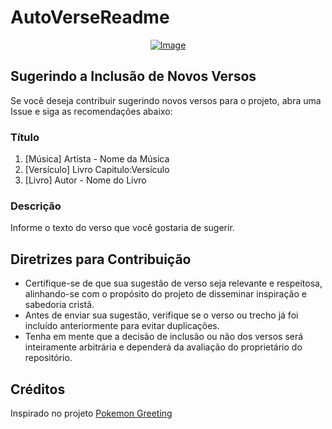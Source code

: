 # AutoVerseReadme

<p align="center">
    <a href="https://git.io/typing-svg">
        <img src="https://readme-typing-svg.demolab.com/?separator=;&font=Fira+Code&height=300&width=500&size=20&pause=100&color=A9FEF7&center=True&vCenter=True&multiline=True&duration=1500&repeat=True&lines=Seja+forte+e+corajoso%3Bpois+voc%C3%AA+vai+comandar+este+povo%3Bna+conquista+da+terra+que+o+Senhor%3Bjurou+que+daria+aos+nossos+antepassados.%3BO+Senhor+Deus+ir%C3%A1+na+sua+frente%3Bele+mesmo+estar%C3%A1+com+voc%C3%AA%3Be+n%C3%A3o+o+deixar%C3%A1%2C%3Bn%C3%A3o+o+abandonar%C3%A1.%3BN%C3%A3o+se+assuste%2C+nem+tenha+medo.%3B%E2%9C%9D%EF%B8%8F+Deuteron%C3%B4mio+31%3A7-8+%E2%9C%9D%EF%B8%8F" alt="Image" />
    </a>
</p>

## Sugerindo a Inclusão de Novos Versos

Se você deseja contribuir sugerindo novos versos para o projeto, abra uma Issue e siga as recomendações abaixo:

### Título

1. [Música] Artista - Nome da Música
2. [Versículo] Livro Capitulo:Versículo
3. [Livro] Autor - Nome do Livro

### Descrição

Informe o texto do verso que você gostaria de sugerir.

## Diretrizes para Contribuição

- Certifique-se de que sua sugestão de verso seja relevante e respeitosa, alinhando-se com o propósito do projeto de disseminar inspiração e sabedoria cristã.
- Antes de enviar sua sugestão, verifique se o verso ou trecho já foi incluído anteriormente para evitar duplicações.
- Tenha em mente que a decisão de inclusão ou não dos versos será inteiramente arbitrária e dependerá da avaliação do proprietário do repositório.

## Créditos

Inspirado no projeto [Pokemon Greeting](https://github.com/isyuricunha/pokemon-greeting)